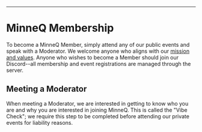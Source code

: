 ---

# MinneQ Membership

To become a MinneQ Member, simply attend any of our public events and speak with a Moderator. We welcome anyone who aligns with our [mission and values](/mission_and_values). Anyone who wishes to become a Member should join our Discord--all membership and event registrations are managed through the server. 

## Meeting a Moderator

When meeting a Moderator, we are interested in getting to know who you are and why you are interested in joining MinneQ. This is called the "Vibe Check"; we require this step to be completed before attending our private events for liability reasons. 
